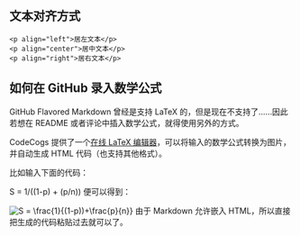 
## 文本对齐方式   

```
<p align="left">居左文本</p>
<p align="center">居中文本</p>
<p align="right">居右文本</p>
```

## 如何在 GitHub 录入数学公式   

GitHub Flavored Markdown 曾经是支持 LaTeX 的，但是现在不支持了……因此若想在 README 或者评论中插入数学公式，就得使用另外的方式。

CodeCogs 提供了一个[在线 LaTeX 编辑器](https://link.jianshu.com/?t=https://www.codecogs.com/latex/eqneditor.php)，可以将输入的数学公式转换为图片，并自动生成 HTML 代码（也支持其他格式）。

比如输入下面的代码：

S = 1/((1-p) + (p/n))
便可以得到：

<img src="https://latex.codecogs.com/gif.latex?S&space;=&space;\frac{1}{(1-p))&plus;\frac{p}{n}}" title="S = \frac{1}{(1-p))+\frac{p}{n}}" />
由于 Markdown 允许嵌入 HTML，所以直接把生成的代码粘贴过去就可以了。
